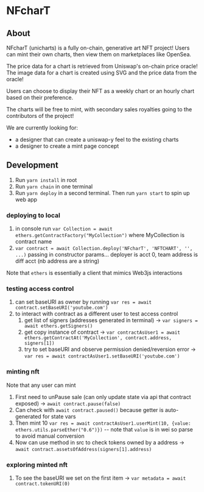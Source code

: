 # NFcharT

## About

NFcharT (unicharts) is a fully on-chain, generative art NFT project!
Users can mint their own charts, then view them on marketplaces like OpenSea.  

The price data for a chart is retrieved from Uniswap's on-chain price oracle!
The image data for a chart is created using SVG and the price data from the oracle!

Users can choose to display their NFT as a weekly chart or an hourly chart based on their preference.

The charts will be free to mint, with secondary sales royalties going to the contributors of the project!

We are currently looking for:
 * a designer that can create a uniswap-y feel to the existing charts
 * a designer to create a mint page concept


## Development
1. Run `yarn install` in root
1. Run `yarn chain` in one terminal
1. Run `yarn deploy` in a second terminal. Then run `yarn start` to spin up web app


### deploying to local
1. in console run `var Collection = await ethers.getContractFactory("MyCollection")` where MyCollection is contract name
1. `var contract = await Collection.deploy('NFcharT', 'NFTCHART', '', ...)` passing in constructor params... deployer is acct 0, team address is diff acct (nb address are a string)


Note that `ethers` is essentially a client that mimics Web3js interactions

### testing access control
1. can set baseURI as owner by running `var res = await contract.setBaseURI('youtube.com')`
1. to interact with contract as a different user to test access control
    1. get list of signers (addresses generated in terminal) -> `var signers = await ethers.getSigners()`
    1. get copy instance of contract -> `var contractAsUser1 = await ethers.getContractAt('MyCollection', contract.address, signers[1])`
    1. try to set baseURI and observe permission denied/reversion error -> `var res = await contractAsUser1.setBaseURI('youtube.com')`

### minting nft
Note that any user can mint
1. First need to unPause sale (can only update state via api that contract exposed) -> `await contract.pause(false)`
1. Can check with `await contract.paused()` because getter is auto-generated for state vars
1. Then mint 10 `var res = await contractAsUser1.userMint(10, {value: ethers.utils.parseEther("0.6")})` -- note that `value` is in wei so parse to avoid manual conversion
1. Now can use method in src to check tokens owned by a address -> `await contract.assetsOfAddress(signers[1].address)`

### exploring minted nft
1. To see the baseURI we set on the first item -> `var metadata = await contract.tokenURI(0)`
